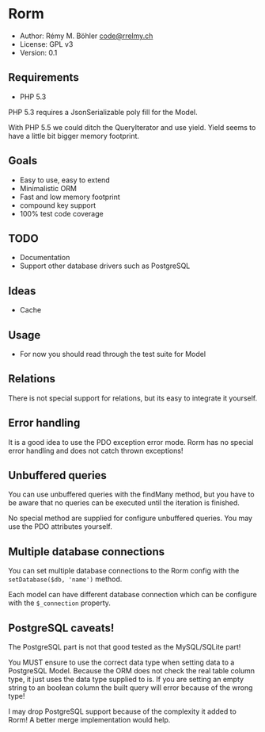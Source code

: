 Rorm
====
 - Author: Rémy M. Böhler <code@rrelmy.ch>
 - License: GPL v3
 - Version: 0.1

Requirements
------------
 - PHP 5.3

PHP 5.3 requires a JsonSerializable poly fill for the Model.

With PHP 5.5 we could ditch the QueryIterator and use yield.
Yield seems to have a little bit bigger memory footprint.

Goals
-----
 - Easy to use, easy to extend
 - Minimalistic ORM
 - Fast and low memory footprint
 - compound key support
 - 100% test code coverage

TODO
----
 - Documentation
 - Support other database drivers such as PostgreSQL

Ideas
-----
 - Cache

Usage
-----
 - For now you should read through the test suite for Model

Relations
---------
There is not special support for relations, but its easy to integrate it yourself.

Error handling
--------------
It is a good idea to use the PDO exception error mode.
Rorm has no special error handling and does not catch thrown exceptions!

Unbuffered queries
------------------
You can use unbuffered queries with the findMany method, but you have to be aware that
no queries can be executed until the iteration is finished.

No special method are supplied for configure unbuffered queries. You may use the PDO attributes yourself.

Multiple database connections
-----------------------------

You can set multiple database connections to the Rorm config with the ```setDatabase($db, 'name')``` method.

Each model can have different database connection which can be configure with the ```$_connection``` property.

PostgreSQL caveats!
-------------------
The PostgreSQL part is not that good tested as the MySQL/SQLite part!

You MUST ensure to use the correct data type when setting data to a PostgreSQL Model.
Because the ORM does not check the real table column type, it just uses the data type supplied to is.
If you are setting an empty string to an boolean column the built query will error because of the wrong type!

I may drop PostgreSQL support because of the complexity it added to Rorm!
A better merge implementation would help.
